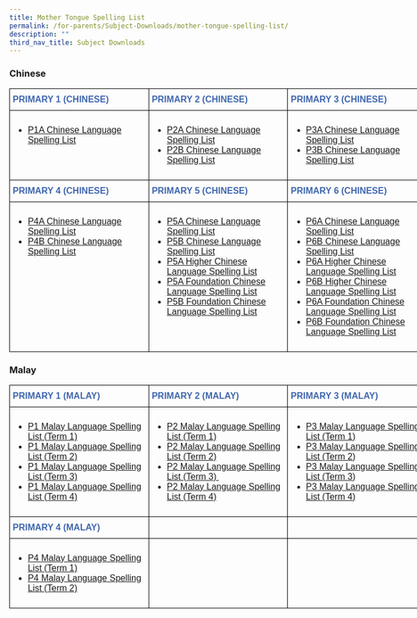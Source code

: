 ```yaml
---
title: Mother Tongue Spelling List
permalink: /for-parents/Subject-Downloads/mother-tongue-spelling-list/
description: ""
third_nav_title: Subject Downloads
---
```

### Chinese

<style type="text/css">
.tg  {border-collapse:collapse;border-spacing:0;margin:0px auto;}
.tg td{border-color:black;border-style:solid;border-width:1px;font-family:Arial, sans-serif;font-size:14px;
  overflow:hidden;padding:10px 5px;word-break:normal;}
.tg th{border-color:black;border-style:solid;border-width:1px;font-family:Arial, sans-serif;font-size:14px;
  font-weight:normal;overflow:hidden;padding:10px 5px;word-break:normal;}
.tg .tg-x5q1{font-size:16px;text-align:left;vertical-align:top}
.tg .tg-3eyl{color:#4067ae;font-size:16px;font-weight:bold;text-align:left;vertical-align:top}
</style>
<table class="tg" style="undefined;table-layout: fixed; width: 750px">
<colgroup>
<col style="width: 250px">
<col style="width: 250px">
<col style="width: 250px">
</colgroup>
<tbody>
  <tr>
    <td class="tg-3eyl">PRIMARY 1 (CHINESE)</td>
    <td class="tg-3eyl">PRIMARY 2 (CHINESE)</td>
    <td class="tg-3eyl">PRIMARY 3 (CHINESE)</td>
  </tr>
  <tr>
    <td class="tg-x5q1"><ul>
<li><a href="/files/1A%20%202022.pdf" target="_blank" rel="noopener">P1A Chinese Language Spelling List</a></li>
</ul></td>
    <td class="tg-x5q1"><ul>
<li><a href="/files/2A%20_Chapt%201%20to%2010.pdf" target="_blank" rel="noopener">P2A Chinese Language Spelling List</a></li>
<li><a href="/files/2B%20_Chapt%2011%20to%2019.pdf" target="_blank" rel="noopener">P2B Chinese Language Spelling List</a></li>
</ul></td>
    <td class="tg-x5q1"><ul>
<li><a href="/files/3A%20_Chapt%201%20to%209_HYPY.pdf" target="_blank" rel="noopener">P3A Chinese Language Spelling List</a></li>
<li><a href="/files/3B%20_Chapt%2010%20to%2017_HYPY.pdf" target="_blank" rel="noopener">P3B Chinese Language Spelling List</a></li>
</ul></td>
  </tr>
  <tr>
    <td class="tg-3eyl">PRIMARY 4 (CHINESE)</td>
    <td class="tg-3eyl">PRIMARY 5 (CHINESE)</td>
    <td class="tg-3eyl">PRIMARY 6 (CHINESE)</td>
  </tr>
  <tr>
    <td class="tg-x5q1"><ul>
<li><a href="/files/4A%20_1-9_23122021.pdf" target="_blank" rel="noopener">P4A Chinese Language Spelling List</a></li>
<li><a href="/files/4B%20_10-16_231221.pdf" target="_blank" rel="noopener">P4B Chinese Language Spelling List</a></li>
</ul></td>
    <td class="tg-x5q1"><ul>
<li><a href="/files/5A%20_1-8%20with%20HYPY.pdf" target="_blank" rel="noopener">P5A Chinese Language Spelling List</a></li>
<li><a href="/files/5B%20_9-15%20HYPY.pdf" target="_blank" rel="noopener">P5B Chinese Language Spelling List</a></li>
<li><a href="/files/5A%20__1-9.pdf" target="_blank" rel="noopener">P5A Higher Chinese Language Spelling List</a></li>
<li><a href="/files/5A%20FCL%20.pdf" target="_blank" rel="noopener">P5A Foundation Chinese Language Spelling List</a></li>
<li><a href="/files/5B%20FCL%20.pdf" target="_blank" rel="noopener">P5B Foundation Chinese Language Spelling List</a></li>
</ul></td>
    <td class="tg-x5q1"><ul>
<li><a href="/files/6A%20_1-6%20with%20HYPY.pdf" target="_blank" rel="noopener">P6A Chinese Language Spelling List</a></li>
<li><a href="/files/6B%20%20with%20HYPY_7-10.pdf" target="_blank" rel="noopener">P6B Chinese Language Spelling List</a></li>
<li><a href="/files/6A%20__1-7.pdf" target="_blank" rel="noopener">P6A Higher Chinese Language Spelling List</a></li>
<li><a href="/files/6B%20__8-12.pdf" target="_blank" rel="noopener">P6B Higher Chinese Language Spelling List</a></li>
<li><a href="/files/6A%20FCL%20%20with%20HYPY.pdf" target="_blank" rel="noopener">P6A Foundation Chinese Language Spelling List</a></li>
<li><a href="/files/6B%20FCL%20%20with%20HYPY.pdf" target="_blank" rel="noopener">P6B Foundation Chinese Language Spelling List</a></li>
</ul></td>
  </tr>
</tbody>
</table>

### Malay

<style type="text/css">
.tg  {border-collapse:collapse;border-spacing:0;margin:0px auto;}
.tg td{border-color:black;border-style:solid;border-width:1px;font-family:Arial, sans-serif;font-size:14px;
  overflow:hidden;padding:10px 5px;word-break:normal;}
.tg th{border-color:black;border-style:solid;border-width:1px;font-family:Arial, sans-serif;font-size:14px;
  font-weight:normal;overflow:hidden;padding:10px 5px;word-break:normal;}
.tg .tg-x5q1{font-size:16px;text-align:left;vertical-align:top}
.tg .tg-3eyl{color:#4067ae;font-size:16px;font-weight:bold;text-align:left;vertical-align:top}
</style>
<table class="tg" style="undefined;table-layout: fixed; width: 750px">
<colgroup>
<col style="width: 250px">
<col style="width: 250px">
<col style="width: 250px">
</colgroup>
<tbody>
  <tr>
    <td class="tg-3eyl">PRIMARY 1 (MALAY)</td>
    <td class="tg-3eyl">PRIMARY 2 (MALAY)</td>
    <td class="tg-3eyl">PRIMARY 3 (MALAY)</td>
  </tr>
  <tr>
    <td class="tg-x5q1"><ul>
<li><a href="https://punggolcovepri-moe-edu-sg-admin.cwp.sg/for-parents/subject-downloads/mother-tongue-spelling-list/malay/p1a-malay-language-spelling-list-term-1" target="">P1 Malay Language Spelling List (Term 1)</a></li>
<li><a href="https://punggolcovepri-moe-edu-sg-admin.cwp.sg/for-parents/subject-downloads/mother-tongue-spelling-list/malay/p1a-malay-language-spelling-list-term-2" target="">P1 Malay Language Spelling List (Term 2)</a></li>
<li><a href="https://punggolcovepri.moe.edu.sg/for-parents/subject-downloads/mother-tongue-spelling-list/malay/p1b-malay-language-spelling-list-term-3" target="">P1 Malay Language Spelling List (Term 3)</a></li>
<li><a href="https://punggolcovepri.moe.edu.sg/for-parents/subject-downloads/mother-tongue-spelling-list/malay/p1b-malay-language-spelling-list-term-4" target="">P1 Malay Language Spelling List (Term 4)</a></li>
</ul></td>
    <td class="tg-x5q1"><ul>
<li><a href="https://punggolcovepri-moe-edu-sg-admin.cwp.sg/for-parents/subject-downloads/mother-tongue-spelling-list/malay/p2a-malay-language-spelling-list-term-1" target="">P2 Malay Language Spelling List (Term 1)</a></li>
<li><a href="https://punggolcovepri-moe-edu-sg-admin.cwp.sg/for-parents/subject-downloads/mother-tongue-spelling-list/malay/p2a-malay-language-spelling-list-term-2" target="">P2 Malay Language Spelling List (Term 2)</a></li>
<li><a href="https://punggolcovepri.moe.edu.sg/for-parents/subject-downloads/mother-tongue-spelling-list/malay/p2b-malay-language-spelling-list-term-3" target="">P2 Malay Language Spelling List (Term 3)&nbsp;</a></li>
<li><a href="https://punggolcovepri.moe.edu.sg/for-parents/subject-downloads/mother-tongue-spelling-list/malay/p2b-malay-language-spelling-list-term-4" target="">P2 Malay Language Spelling List (Term 4)</a></li>
</ul></td>
    <td class="tg-x5q1"><ul>
<li><a href="https://punggolcovepri-moe-edu-sg-admin.cwp.sg/for-parents/subject-downloads/mother-tongue-spelling-list/malay/p3a-malay-language-spelling-list-term-1" target="">P3 Malay Language Spelling List (Term 1)</a></li>
<li><a href="https://punggolcovepri-moe-edu-sg-admin.cwp.sg/for-parents/subject-downloads/mother-tongue-spelling-list/malay/p3a-malay-language-spelling-list-term-2" target="">P3 Malay Language Spelling List (Term 2)</a></li>
<li><a href="https://punggolcovepri.moe.edu.sg/for-parents/subject-downloads/mother-tongue-spelling-list/malay/p3b-malay-language-spelling-list-term-3" target="">P3 Malay Language Spelling List (Term 3)</a></li>
<li><a href="https://punggolcovepri.moe.edu.sg/for-parents/subject-downloads/mother-tongue-spelling-list/malay/p3b-malay-language-spelling-list-term-4" target="">P3 Malay Language Spelling List (Term 4)</a></li>
</ul></td>
  </tr>
  <tr>
    <td class="tg-3eyl">PRIMARY 4 (MALAY)</td>
    <td class="tg-3eyl"></td>
    <td class="tg-3eyl"></td>
  </tr>
  <tr>
    <td class="tg-x5q1"><ul>
<li><a href="https://punggolcovepri-moe-edu-sg-admin.cwp.sg/for-parents/subject-downloads/mother-tongue-spelling-list/malay/p4a-malay-language-spelling-list-term-1" target="">P4 Malay Language Spelling List (Term 1)</a></li>
<li><a href="https://punggolcovepri-moe-edu-sg-admin.cwp.sg/for-parents/subject-downloads/mother-tongue-spelling-list/malay/p4a-malay-language-spelling-list-term-2" target="">P4 Malay Language Spelling List (Term 2)</a></li>
</ul></td>
    <td class="tg-x5q1"></td>
    <td class="tg-x5q1"></td>
  </tr>
</tbody>
</table>